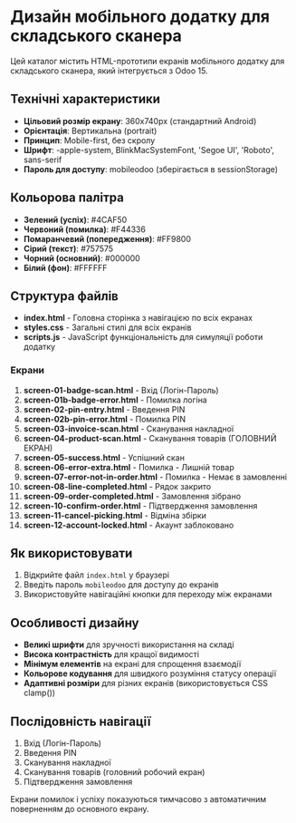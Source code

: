 # Дизайн мобільного додатку для складського сканера

Цей каталог містить HTML-прототипи екранів мобільного додатку для складського сканера, який інтегрується з Odoo 15.

## Технічні характеристики

- **Цільовий розмір екрану**: 360x740px (стандартний Android)
- **Орієнтація**: Вертикальна (portrait)
- **Принцип**: Mobile-first, без скролу
- **Шрифт**: -apple-system, BlinkMacSystemFont, 'Segoe UI', 'Roboto', sans-serif
- **Пароль для доступу**: mobileodoo (зберігається в sessionStorage)

## Кольорова палітра

- **Зелений (успіх)**: #4CAF50
- **Червоний (помилка)**: #F44336
- **Помаранчевий (попередження)**: #FF9800
- **Сірий (текст)**: #757575
- **Чорний (основний)**: #000000
- **Білий (фон)**: #FFFFFF

## Структура файлів

- **index.html** - Головна сторінка з навігацією по всіх екранах
- **styles.css** - Загальні стилі для всіх екранів
- **scripts.js** - JavaScript функціональність для симуляції роботи додатку

### Екрани

1. **screen-01-badge-scan.html** - Вхід (Логін-Пароль)
2. **screen-01b-badge-error.html** - Помилка логіна
3. **screen-02-pin-entry.html** - Введення PIN
4. **screen-02b-pin-error.html** - Помилка PIN
5. **screen-03-invoice-scan.html** - Сканування накладної
6. **screen-04-product-scan.html** - Сканування товарів (ГОЛОВНИЙ ЕКРАН)
7. **screen-05-success.html** - Успішний скан
8. **screen-06-error-extra.html** - Помилка - Лишній товар
9. **screen-07-error-not-in-order.html** - Помилка - Немає в замовленні
10. **screen-08-line-completed.html** - Рядок закрито
11. **screen-09-order-completed.html** - Замовлення зібрано
12. **screen-10-confirm-order.html** - Підтвердження замовлення
13. **screen-11-cancel-picking.html** - Відміна збірки
14. **screen-12-account-locked.html** - Акаунт заблоковано

## Як використовувати

1. Відкрийте файл `index.html` у браузері
2. Введіть пароль `mobileodoo` для доступу до екранів
3. Використовуйте навігаційні кнопки для переходу між екранами

## Особливості дизайну

- **Великі шрифти** для зручності використання на складі
- **Висока контрастність** для кращої видимості
- **Мінімум елементів** на екрані для спрощення взаємодії
- **Кольорове кодування** для швидкого розуміння статусу операції
- **Адаптивні розміри** для різних екранів (використовується CSS clamp())

## Послідовність навігації

1. Вхід (Логін-Пароль)
2. Введення PIN
3. Сканування накладної
4. Сканування товарів (головний робочий екран)
5. Підтвердження замовлення

Екрани помилок і успіху показуються тимчасово з автоматичним поверненням до основного екрану.
